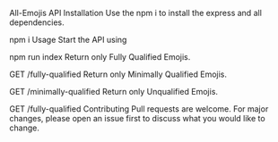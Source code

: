 All-Emojis API
Installation
Use the npm i to install the express and all dependencies.

npm i
Usage
Start the API using

npm run index
Return only Fully Qualified Emojis.

GET /fully-qualified
Return only Minimally Qualified Emojis.

GET /minimally-qualified
Return only Unqualified Emojis.

GET /fully-qualified
Contributing
Pull requests are welcome. For major changes, please open an issue first to discuss what you would like to change.
